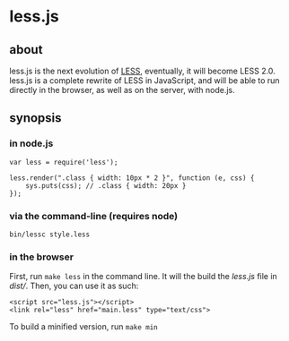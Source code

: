 less.js
=======

about
-----

less.js is the next evolution of [LESS](http://lesscss.org), eventually, it will become LESS 2.0.
less.js is a complete rewrite of LESS in JavaScript, and will be able to run directly in the browser,
as well as on the server, with node.js.

synopsis
--------

### in node.js

    var less = require('less');

    less.render(".class { width: 10px * 2 }", function (e, css) {
        sys.puts(css); // .class { width: 20px }
    });

### via the command-line (requires node)

    bin/lessc style.less

### in the browser

First, run `make less` in the command line. It will the build the *less.js* file in *dist/*.
Then, you can use it as such:

    <script src="less.js"></script>
    <link rel="less" href="main.less" type="text/css">

To build a minified version, run `make min`
